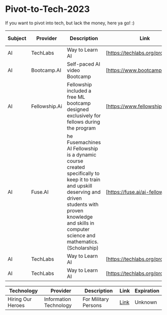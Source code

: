 # Pivot-to-Tech-2023
If you want to pivot into tech, but lack the money, here ya go! :)



| Subject | Provider | Description | Link | Next Cohort |
| --- | --- | --- | --- | --- |
| AI | TechLabs | Way to Learn AI | [https://techlabs.org/program] | Unknown |
| AI | Bootcamp.AI | Self-paced AI video Bootcamp | [https://www.bootcampai.org/] | Unknown |
| AI | Fellowship.Ai | Fellowship included a free ML  bootcamp designed exclusively for fellows during the program | [https://www.fellowship.ai/apply] | January 10 - March 29, 2023 Rolling Admissions |
| AI | Fuse.AI | he Fusemachines AI Fellowship is a dynamic course created specifically to keep it to train and upskill deserving and driven students with proven knowledge and skills in computer science and mathematics. (Scholarship) | [https://fuse.ai/ai-fellowship/] | Unknown |
| AI | TechLabs | Way to Learn AI | [https://techlabs.org/program] | Unknown |
| AI | TechLabs | Way to Learn AI | [https://techlabs.org/program] | Unknown |




| Technology | Provider | Description | Link | Expiration |
| --- | --- | --- | --- | --- |
| Hiring Our Heroes| Information Technology | For Military Persons| [Link](https://www.hiringourheroes.org)| Unknown |
